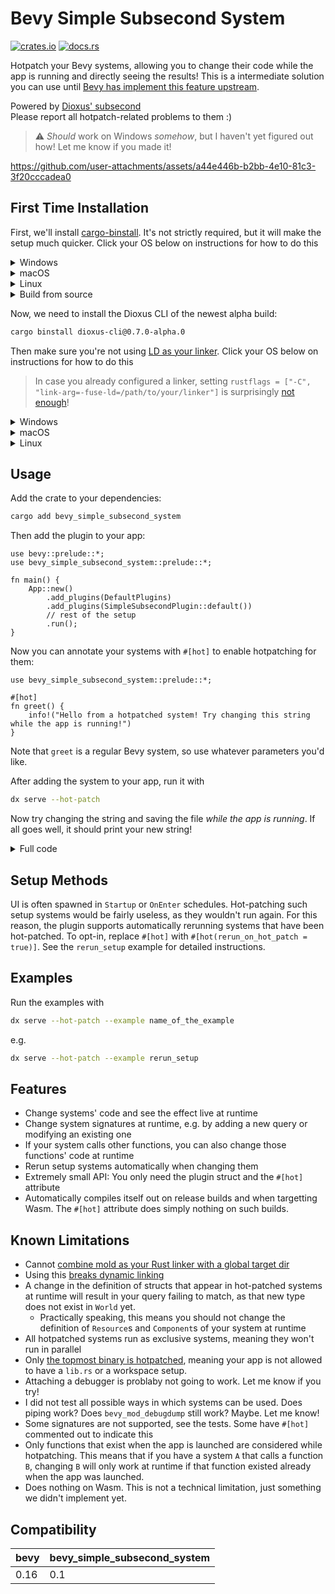 # Bevy Simple Subsecond System

[![crates.io](https://img.shields.io/crates/v/bevy_simple_subsecond_system)](https://crates.io/crates/bevy_simple_subsecond_system)
[![docs.rs](https://docs.rs/bevy_simple_subsecond_system/badge.svg)](https://docs.rs/bevy_simple_subsecond_system)


Hotpatch your Bevy systems, allowing you to change their code while the app is running and directly seeing the results!
This is a intermediate solution you can use until [Bevy has implement this feature upstream](https://github.com/bevyengine/bevy/issues/19296).

Powered by [Dioxus' subsecond](https://github.com/DioxusLabs/dioxus/releases/tag/v0.7.0-alpha.0#rust-hot-patching)  
Please report all hotpatch-related problems to them :)

> ⚠️ *Should* work on Windows *somehow*, but I haven't yet figured out how! Let me know if you made it!



<https://github.com/user-attachments/assets/a44e446b-b2bb-4e10-81c3-3f20cccadea0>



## First Time Installation

First, we'll install [cargo-binstall](https://github.com/cargo-bins/cargo-binstall). It's not strictly required, but it will make the setup much quicker.
Click your OS below on instructions for how to do this
<details>
<summary>
Windows
</summary>

```pwsh
Set-ExecutionPolicy Unrestricted -Scope Process; iex (iwr "https://raw.githubusercontent.com/cargo-bins/cargo-binstall/main/install-from-binstall-release.ps1").Content
```

</details>

<details>
<summary>
macOS
</summary>

```sh
brew install cargo-binstall
```
or, if you don't use `brew`, same as on Linux.
</details>

<details>
<summary>
Linux
</summary>

```sh
curl -L --proto '=https' --tlsv1.2 -sSf https://raw.githubusercontent.com/cargo-bins/cargo-binstall/main/install-from-binstall-release.sh | bash
```
</details>
<details>
<summary>
Build from source
</summary>

```sh
cargo install cargo-binstall
```
</details>

Now, we need to install the Dioxus CLI of the newest alpha build:
```sh
cargo binstall dioxus-cli@0.7.0-alpha.0
```


Then make sure you're not using [LD as your linker](https://github.com/DioxusLabs/dioxus/issues/4144).
Click your OS below on instructions for how to do this

> In case you already configured a linker, setting `rustflags = ["-C", "link-arg=-fuse-ld=/path/to/your/linker"]` is surprisingly [not enough](https://github.com/DioxusLabs/dioxus/issues/4146)!

<details>
<summary>
Windows
</summary>

Sorry friend, I didn't test this. All I know is that you can install `rust-lld.exe` by running

```sh
cargo binstall cargo-binutils
rustup component add llvm-tools-preview
```

</details>

<details>
<summary>
macOS
</summary>

You're in luck! The default linker on macOS is already something other than LD. You don't have to change a thing :)
</details>

<details>
<summary>
Linux
</summary>

Download `clang` and [`mold`](https://github.com/rui314/mold) for your distribution, e.g.
```sh
sudo apt-get install clang mold
```
Then, replace your system `ld` with a symlink to `mold`. The most brutal way to do this is:
```sh
cd /usr/bin
sudo mv ld ld-real
sudo ln -s mold ld
```

On NixOS you can do this in a shell by replacing:
```nix
pkgs.mkShell {
    # ..
}
```
with:
```nix
pkgs.mkShell.override {
    stdenv = pkgs.stdenvAdapters.useMoldLinker pkgs.clangStdenv;
} {
    # ..
}
```

</details>

## Usage

Add the crate to your dependencies:

```sh
cargo add bevy_simple_subsecond_system
```
Then add the plugin to your app:

```rust,ignore
use bevy::prelude::*;
use bevy_simple_subsecond_system::prelude::*;

fn main() {
    App::new()
        .add_plugins(DefaultPlugins)
        .add_plugins(SimpleSubsecondPlugin::default())
        // rest of the setup
        .run();
}

```

Now you can annotate your systems with `#[hot]` to enable hotpatching for them:

```rust,ignore
use bevy_simple_subsecond_system::prelude::*;

#[hot]
fn greet() {
    info!("Hello from a hotpatched system! Try changing this string while the app is running!")
}
```
Note that `greet` is a regular Bevy system, so use whatever parameters you'd like.

After adding the system to your app, run it with

```sh
dx serve --hot-patch
```

Now try changing the string and saving the file *while the app is running*. If all goes well, it should print your new string!

<details>
<summary>Full code</summary>

```rust,ignore
use bevy::prelude::*;
use bevy_simple_subsecond_system::prelude::*;

fn main() {
    App::new()
        .add_plugins(DefaultPlugins)
        .add_plugins(SimpleSubsecondPlugin::default())
        .add_systems(Update, greet)
        .run();
}

#[hot]
fn greet() {
    info!("Hello from a hotpatched system! Try changing this string while the app is running!")
}
```

</details>

## Setup Methods

UI is often spawned in `Startup` or `OnEnter` schedules. Hot-patching such setup systems would be fairly useless, as they wouldn't run again.
For this reason, the plugin supports automatically rerunning systems that have been hot-patched. To opt-in, replace `#[hot]` with `#[hot(rerun_on_hot_patch = true)]`.
See the `rerun_setup` example for detailed instructions.

## Examples

Run the examples with
```sh
dx serve --hot-patch --example name_of_the_example
```

e.g.
```sh
dx serve --hot-patch --example rerun_setup
```

## Features

- Change systems' code and see the effect live at runtime
- Change system signatures at runtime, e.g. by adding a new query or modifying an existing one
- If your system calls other functions, you can also change those functions' code at runtime
- Rerun setup systems automatically when changing them
- Extremely small API: You only need the plugin struct and the `#[hot]` attribute
- Automatically compiles itself out on release builds and when targetting Wasm. The `#[hot]` attribute does simply nothing on such builds.

## Known Limitations

- Cannot [combine mold as your Rust linker with a global target dir](https://github.com/DioxusLabs/dioxus/issues/4149)
- Using this [breaks dynamic linking](https://github.com/DioxusLabs/dioxus/issues/4154)
- A change in the definition of structs that appear in hot-patched systems at runtime will result in your query failing to match, as that new type does not exist in `World` yet.
  - Practically speaking, this means you should not change the definition of `Resource`s and `Component`s of your system at runtime
- All hotpatched systems run as exclusive systems, meaning they won't run in parallel
- Only [the topmost binary is hotpatched](https://github.com/DioxusLabs/dioxus/issues/4160), meaning your app is not allowed to have a `lib.rs` or a workspace setup.
- Attaching a debugger is problaby not going to work. Let me know if you try!
- I did not test all possible ways in which systems can be used. Does piping work? Does `bevy_mod_debugdump` still work? Maybe. Let me know!
- Some signatures are not supported, see the tests. Some have `#[hot]` commented out to indicate this
- Only functions that exist when the app is launched are considered while hotpatching. This means that if you have a system `A` that calls a function `B`, 
  changing `B` will only work at runtime if that function existed already when the app was launched.
- Does nothing on Wasm. This is not a technical limitation, just something we didn't implement yet.

## Compatibility

| bevy        | bevy_simple_subsecond_system |
|-------------|------------------------|
| 0.16        | 0.1                    |
